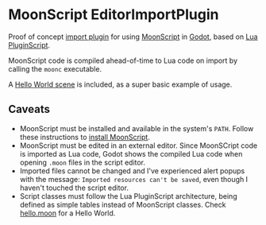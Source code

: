 # MoonScript EditorImportPlugin
Proof of concept [import plugin](https://docs.godotengine.org/en/stable/tutorials/plugins/editor/import_plugins.html)
for using [MoonScript](https://moonscript.org/) in [Godot](https://godotengine.org/),
based on [Lua PluginScript](https://github.com/gilzoide/godot-lua-pluginscript).

MoonScript code is compiled ahead-of-time to Lua code on import by calling the
`moonc` executable.

A [Hello World scene](HelloMoonScript.tscn) is included, as a super basic example of usage.


## Caveats
- MoonScript must be installed and available in the system's `PATH`.
  Follow these instructions to [install MoonScript](https://leafo.net/posts/getting_started_with_moonscript.html).
- MoonScript must be edited in an external editor. Since MoonSCript code is
  imported as Lua code, Godot shows the compiled Lua code when opening `.moon`
  files in the script editor.
- Imported files cannot be changed and I've experienced alert popups with the
  message: `Imported resources can't be saved`, even though I haven't touched
  the script editor.
- Script classes must follow the Lua PluginScript architecture, being defined
  as simple tables instead of MoonScript classes.
  Check [hello.moon](hello.moon) for a Hello World.
